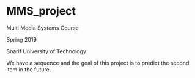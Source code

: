 # MMS_project
Multi Media Systems Course 

Spring 2019

Sharif University of Technology

We have a sequence and the goal of this project is to predict the second item in the future.
